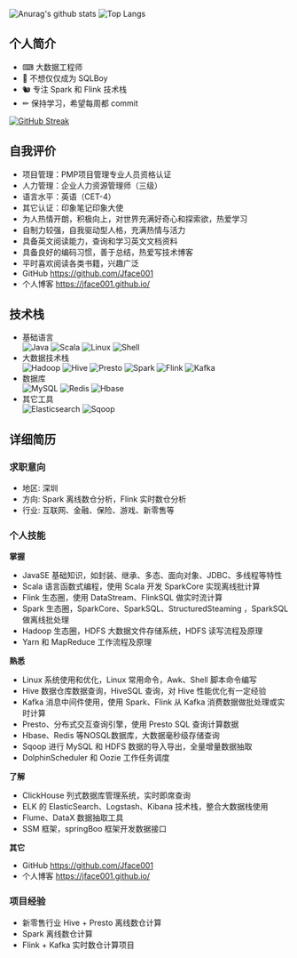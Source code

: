 
![Anurag's github stats](https://github-readme-stats.vercel.app/api?username=jface001&hide_border&show_icons=true&theme=vue)
![Top Langs](https://github-readme-stats.vercel.app/api/top-langs/?username=jface001&layout=compact&theme=vue)  


## 个人简介
- ⌨ 大数据工程师  
- 👦 不想仅仅成为 SQLBoy     
- 🐿️ 专注 Spark 和 Flink 技术栈  
- ✏  保持学习，希望每周都 commit 

[![GitHub Streak](http://github-readme-streak-stats.herokuapp.com?user=jface001&theme=vue)](https://git.io/streak-stats)

## 自我评价
- 项目管理：PMP项目管理专业人员资格认证
- 人力管理：企业人力资源管理师（三级）
- 语言水平：英语（CET-4）
- 其它认证：印象笔记印象大使
- 为人热情开朗，积极向上，对世界充满好奇心和探索欲，热爱学习
- 自制力较强，自我驱动型人格，充满热情与活力
- 具备英文阅读能力，查询和学习英文文档资料
- 具备良好的编码习惯，善于总结，热爱写技术博客
- 平时喜欢阅读各类书籍，兴趣广泛  
- GitHub https://github.com/Jface001
- 个人博客 https://jface001.github.io/


## 技术栈
- 基础语言  
![Java](https://img.shields.io/badge/-Java-192133?style=flat-square&logo=java&logoColor=#007396)
![Scala](https://img.shields.io/badge/-Scala-192133?style=flat-square&logo=scala&logoColor=#DC322F)
![Linux](https://img.shields.io/badge/-Linux-192133?style=flat-square&logo=linux&logoColor=#FCC624)
![Shell](https://img.shields.io/badge/-Shell-192133?style=flat-square&logo=shell&logoColor=#FFD500)
- 大数据技术栈  
![Hadoop](https://img.shields.io/badge/-Hadoop-192133?style=flat-square&logo=apache-hadoop&logoColor=white)
![Hive](https://img.shields.io/badge/-Hive-192133?style=flat-square&logo=apache-hive&logoColor=#E31337)
![Presto](https://img.shields.io/badge/-Presto-192133?style=flat-square&logo=presto&logoColor=#5890FF)
![Spark](https://img.shields.io/badge/-Spark-192133?style=flat-square&logo=apache-spark&logoColor=#E25A1C)
![Flink](https://img.shields.io/badge/-Flink-192133?style=flat-square&logo=apache-flink&logoColor=#E6526F)
![Kafka](https://img.shields.io/badge/-Kafka-192133?style=flat-square&logo=apache-kafka&logoColor=#231F20)
- 数据库  
![MySQL](https://img.shields.io/badge/-MySQL-192133?style=flat-square&logo=mysql&logoColor=#4479A1)
![Redis](https://img.shields.io/badge/-Redis-192133?style=flat-square&logo=redis&logoColor=#DC382D)
![Hbase](https://img.shields.io/badge/-Hbase-192133?style=flat-square&logo=apache-hbase&logoColor=white)
- 其它工具  
![Elasticsearch](https://img.shields.io/badge/-ES-192133?style=flat-square&logo=elasticsearch&logoColor=#005571)
![Sqoop](https://img.shields.io/badge/-Sqoop-192133?style=flat-square&logo=apache-sqoop&logoColor=white)


## 详细简历
### 求职意向
- 地区: 深圳  
- 方向: Spark 离线数仓分析，Flink 实时数仓分析  
- 行业: 互联网、金融、保险、游戏、新零售等
### 个人技能
**掌握** 
- JavaSE 基础知识，如封装、继承、多态、面向对象、JDBC、多线程等特性  
- Scala 语言函数式编程，使用 Scala 开发 SparkCore 实现离线批计算  
- Flink 生态圈，使用 DataStream、FlinkSQL 做实时流计算  
- Spark 生态圈，SparkCore、SparkSQL、StructuredSteaming ，SparkSQL 做离线批处理  
- Hadoop 生态圈，HDFS 大数据文件存储系统，HDFS 读写流程及原理  
- Yarn 和 MapReduce 工作流程及原理  

**熟悉**
- Linux 系统使用和优化，Linux 常用命令，Awk、Shell 脚本命令编写  
- Hive 数据仓库数据查询，HiveSQL 查询，对 Hive 性能优化有一定经验  
- Kafka 消息中间件使用，使用 Spark、Flink 从 Kafka 消费数据做批处理或实时计算  
- Presto、分布式交互查询引擎，使用 Presto SQL 查询计算数据  
- Hbase、Redis 等NOSQL数据库，大数据毫秒级存储查询  
- Sqoop 进行 MySQL 和 HDFS 数据的导入导出，全量增量数据抽取    
- DolphinScheduler 和 Oozie 工作任务调度  

**了解**
- ClickHouse 列式数据库管理系统，实时即席查询  
- ELK 的 ElasticSearch、Logstash、Kibana 技术栈，整合大数据栈使用  
- Flume、DataX 数据抽取工具  
- SSM 框架，springBoo 框架开发数据接口  

**其它**
- GitHub https://github.com/Jface001  
- 个人博客 https://jface001.github.io/  



### 项目经验
- 新零售行业 Hive + Presto 离线数仓计算
- Spark 离线数仓计算
- Flink + Kafka 实时数仓计算项目



